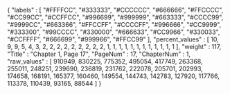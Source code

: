 {
  "labels" : [
    "#FFFFCC",
    "#333333",
    "#CCCCCC",
    "#666666",
    "#FFCCCC",
    "#CC99CC",
    "#CCFFCC",
    "#996699",
    "#999999",
    "#663333",
    "#CCCC99",
    "#9999CC",
    "#663366",
    "#FFCCFF",
    "#CCCCFF",
    "#996666",
    "#CC9999",
    "#333300",
    "#99CCCC",
    "#330000",
    "#666633",
    "#CC9966",
    "#330033",
    "#CCFFFF",
    "#666699",
    "#999966",
    "#FFCC99"
  ],
  "percent_values" : [
    10,
    9,
    9,
    5,
    4,
    3,
    2,
    2,
    2,
    2,
    2,
    2,
    2,
    2,
    2,
    1,
    1,
    1,
    1,
    1,
    1,
    1,
    1,
    1,
    1,
    1,
    1
  ],
  "weight" : 117,
  "Title" : "Chapter 1, Page 17",
  "PageNum" : 17,
  "ChapterNum" : 1,
  "raw_values" : [
    910949,
    830225,
    775352,
    495054,
    417749,
    263368,
    255011,
    248251,
    239690,
    236819,
    231762,
    222078,
    205701,
    202993,
    174658,
    168191,
    165377,
    160460,
    149554,
    144743,
    142783,
    127920,
    117766,
    113378,
    110439,
    93165,
    88544
  ]
}
